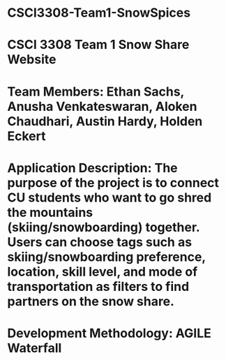 # CSCI3308-Team1-SnowSpices
# CSCI 3308 Team 1 Snow Share Website
# Team Members: Ethan Sachs, Anusha Venkateswaran, Aloken Chaudhari, Austin Hardy, Holden Eckert
# Application Description: The purpose of the project is to connect CU students who want to go shred the mountains (skiing/snowboarding) together. Users can choose tags such as skiing/snowboarding preference, location, skill level, and mode of transportation as filters to find partners on the snow share.
# Development Methodology: AGILE Waterfall

